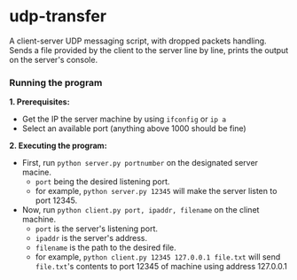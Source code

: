 # udp-transfer

A client-server UDP messaging script, with dropped packets handling.
Sends a file provided by the client to the server line by line, prints the output on the server's console.

### Running the program

**1. Prerequisites:**
  - Get the IP the server machine by using `ifconfig` or `ip a`
  - Select an available port (anything above 1000 should be fine)

**2. Executing the program:**
  - First, run `python server.py portnumber` on the designated server macine. 
    - `port` being the desired listening port.
    - for example, `python server.py 12345` will make the server listen to port 12345.
  - Now, run `python client.py port, ipaddr, filename` on the clinet machine.
    - `port` is the server's listening port.
    - `ipaddr` is the server's address.
    - `filename` is the path to the desired file.
    - for example, `python client.py 12345 127.0.0.1 file.txt` will send `file.txt`'s contents to port 12345 of machine using address 127.0.0.1

